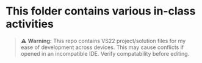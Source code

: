 ﻿# This folder contains various in-class activities
> ⚠️ **Warning:** This repo contains VS22 project/solution files for my ease of development across devices. This may cause conflicts if opened in an incompatible IDE. Verify compatability before editing.